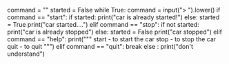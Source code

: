 command = "" started = False while True: command = input("> ").lower() if command == "start": if started: print("car is already started!") else: started = True print("car started....") elif command == "stop": if not started: print("car is already stopped") else: started = False print("car stopped") elif command == "help": print(""" start - to start the car stop - to stop the car quit - to quit """) elif command == "quit": break else : print("don't understand")

